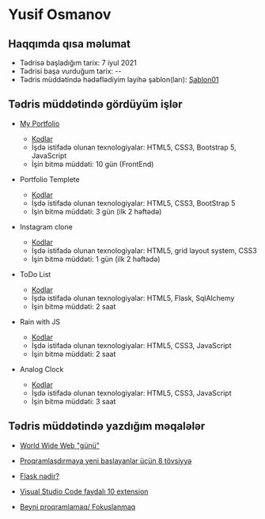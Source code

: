 # Yusif Osmanov

## Haqqımda qısa məlumat

* Tədrisə başladığım tarix: 7 iyul 2021
* Tədrisi başa vurduğum tarix: --
* Tədris müddətində hədəflədiyim layihə şablon(ları): [Şablon01](https://preview.themeforest.net/item/spirit-portfolioresume-html-template-for-developers-programmers-and-freelancers/full_screen_preview/17094383?_ga=2.256026445.776714757.1628675856-1019827736.1626246578)

## Tədris müddətində gördüyüm işlər

* [My Portfolio](yusifiz.github.io/MyPortfolio)
    - [Kodlar](https://github.com/yusifiz/MyPortfolio)
    - İşdə istifadə olunan texnologiyalar: HTML5, CSS3, Bootstrap 5, JavaScript
    - İşin bitmə müddəti: 10 gün (FrontEnd)

* Portfolio Templete
    - [Kodlar](https://github.com/yusifiz/PragmatechFoundationProject/tree/main/Works/HTML-CSS/PortfolioTemplete)
    - İşdə istifadə olunan texnologiyalar: HTML5, CSS3, BootStrap 5
    - İşin bitmə müddəti: 3 gün (ilk 2 həftədə)

* Instagram clone
    - [Kodlar](https://github.com/yusifiz/PragmatechFoundationProject/tree/main/Works/HTML-CSS/Instagram%20clone)
    - İşdə istifadə olunan texnologiyalar: HTML5, grid layout system, CSS3
    - İşin bitmə müddəti: 1 gün (ilk 2 həftədə)

* ToDo List
    - [Kodlar](https://github.com/yusifiz/PragmatechFoundationProject/tree/main/Works/Flask/ToDoList)
    - İşdə istifadə olunan texnologiyalar: HTML5, Flask, SqlAlchemy
    - İşin bitmə müddəti: 2 saat

* Rain with JS
    - [Kodlar](https://github.com/yusifiz/PragmatechFoundationProject/tree/main/Works/JavaScript/Rain)
    - İşdə istifadə olunan texnologiyalar: HTML5, CSS3, JavaScript
    - İşin bitmə müddəti: 2 saat

* Analog Clock
    - [Kodlar](https://github.com/yusifiz/PragmatechFoundationProject/tree/main/Works/JavaScript/analog%20clock)
    - İşdə istifadə olunan texnologiyalar: HTML5, CSS3, JavaScript
    - İşin bitmə müddəti: 3 saat
## Tədris müddətində yazdığım məqalələr

* [World Wide Web "günü"](https://medium.com/@yusifosmanov475/world-wide-web-g%C3%BCn%C3%BC-cf6fbc3fee2a)

* [Proqramlaşdırmaya yeni başlayanlar üçün 8 tövsiyyə](https://medium.com/pragmatech/proqramla%C5%9Fd%C4%B1rmaya-yeni-ba%C5%9Flayanlar-%C3%BC%C3%A7%C3%BCn-8-t%C3%B6vsiyy%C9%99-5d670d113ada)

* [Flask nədir?](https://medium.com/pragmatech/flask-n%C9%99dir-c1acdf4d7fc3)

* [Visual Studio Code faydalı 10 extension](https://medium.com/pragmatech/visual-studio-code-faydal%C4%B1-10-extension-c1c4fc703233)

* [Beyni proqramlamaq/ Fokuslanmaq](https://medium.com/pragmatech/beyni-proqramlamaq-fokuslanmaq-fda30a1c7279)